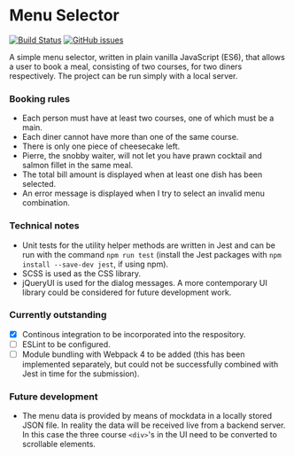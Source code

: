 # Menu Selector
[![Build Status](https://circleci.com/gh/Carla-de-Beer/Menu-Selector.png?&style=shield&circle-token=:circle-token)](https://circleci.com/gh/Carla-de-Beer/Matrix-Library)
[![GitHub issues](https://img.shields.io/github/issues/Carla-de-Beer/Menu-Selector.svg?style=flat-square)](https://github.com/Carla-de-Beer/Menu-Selector/issues)

A simple menu selector, written in plain vanilla JavaScript (ES6), that allows a user to book a meal, consisting of two courses, for two diners respectively. The project can be run simply with a local server.

### Booking rules
* Each person must have at least two courses, one of which must be a main.
* Each diner cannot have more than one of the same course.
* There is only one piece of cheesecake left.
* Pierre, the snobby waiter, will not let you have prawn cocktail and salmon fillet in the same meal.
* The total bill amount is displayed when at least one dish has been selected.
* An error message is displayed when I try to select an invalid menu combination.

### Technical notes
* Unit tests for the utility helper methods are written in Jest and can be run with the command `npm run test` (install the Jest packages with `npm install --save-dev jest`, if using npm).
* SCSS is used as the CSS library.
* jQueryUI is used for the dialog messages. A more contemporary UI library could be considered for future development work.

### Currently outstanding
- [x] Continous integration to be incorporated into the respository.
- [ ] ESLint to be configured.
- [ ] Module bundling with Webpack 4 to be added (this has been implemented separately, but could not be successfully combined with Jest in time for the submission).

### Future development
* The menu data is provided by means of mockdata in a locally stored JSON file. In reality the data will be received live from a backend server. In this case the three course `<div>`'s in the UI need to be converted to scrollable elements.




